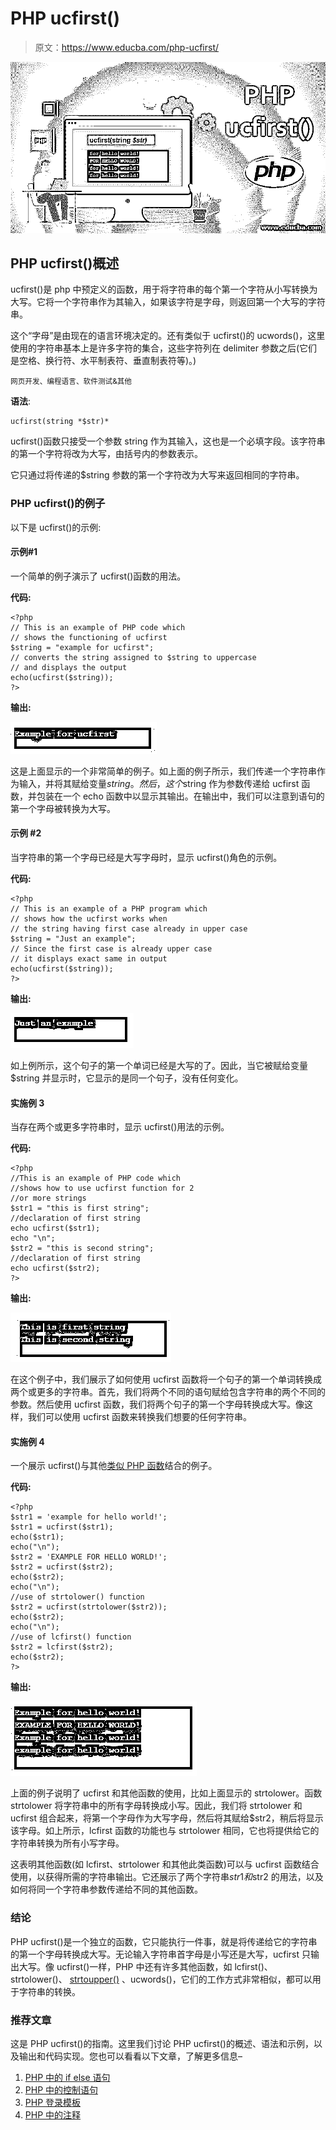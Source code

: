 # PHP ucfirst()

> 原文：<https://www.educba.com/php-ucfirst/>

![PHP ucfirst()](img/8e2401d12ec2b1ffa95a886410acbeeb.png)



## PHP ucfirst()概述

ucfirst()是 php 中预定义的函数，用于将字符串的每个第一个字符从小写转换为大写。它将一个字符串作为其输入，如果该字符是字母，则返回第一个大写的字符串。

这个“字母”是由现在的语言环境决定的。还有类似于 ucfirst()的 ucwords()，这里使用的字符串基本上是许多字符的集合，这些字符列在 delimiter 参数之后(它们是空格、换行符、水平制表符、垂直制表符等)。)

<small>网页开发、编程语言、软件测试&其他</small>

**语法**:

```
ucfirst(string *$str)*
```

ucfirst()函数只接受一个参数 string 作为其输入，这也是一个必填字段。该字符串的第一个字符将改为大写，由括号内的参数表示。

它只通过将传递的$string 参数的第一个字符改为大写来返回相同的字符串。

### PHP ucfirst()的例子

以下是 ucfirst()的示例:

#### 示例#1

一个简单的例子演示了 ucfirst()函数的用法。

**代码:**

```
<?php
// This is an example of PHP code which
// shows the functioning of ucfirst
$string = "example for ucfirst";
// converts the string assigned to $string to uppercase
// and displays the output
echo(ucfirst($string));
?>
```

**输出:**

![PHP ucfirst ()1](img/70579f68cbddf330a3611d4efd4f8518.png)



这是上面显示的一个非常简单的例子。如上面的例子所示，我们传递一个字符串作为输入，并将其赋给变量$string。然后，这个$string 作为参数传递给 ucfirst 函数，并包装在一个 echo 函数中以显示其输出。在输出中，我们可以注意到语句的第一个字母被转换为大写。

#### 示例 **#2**

当字符串的第一个字母已经是大写字母时，显示 ucfirst()角色的示例。

**代码:**

```
<?php
// This is an example of a PHP program which
// shows how the ucfirst works when
// the string having first case already in upper case
$string = "Just an example";
// Since the first case is already upper case
// it displays exact same in output
echo(ucfirst($string));
?>
```

**输出:**

![PHP ucfirst ()2](img/d65022e04ef74d397631f2e2733586f8.png)



如上例所示，这个句子的第一个单词已经是大写的了。因此，当它被赋给变量$string 并显示时，它显示的是同一个句子，没有任何变化。

#### 实施例 3

当存在两个或更多字符串时，显示 ucfirst()用法的示例。

**代码:**

```
<?php
//This is an example of PHP code which
//shows how to use ucfirst function for 2
//or more strings
$str1 = "this is first string";
//declaration of first string
echo ucfirst($str1);
echo "\n";
$str2 = "this is second string";
//declaration of first string
echo ucfirst($str2);
?>
```

**输出:**

![First & Second String](img/7a62178b26f5982ee5511195fdb099da.png)



在这个例子中，我们展示了如何使用 ucfirst 函数将一个句子的第一个单词转换成两个或更多的字符串。首先，我们将两个不同的语句赋给包含字符串的两个不同的参数。然后使用 ucfirst 函数，我们将两个句子的第一个字母转换成大写。像这样，我们可以使用 ucfirst 函数来转换我们想要的任何字符串。

#### 实施例 4

一个展示 ucfirst()与其他[类似 PHP 函数](https://www.educba.com/functions-in-php/)结合的例子。

**代码:**

```
<?php
$str1 = 'example for hello world!';
$str1 = ucfirst($str1);
echo($str1);
echo("\n");
$str2 = 'EXAMPLE FOR HELLO WORLD!';
$str2 = ucfirst($str2);
echo($str2);
echo("\n");
//use of strtolower() function
$str2 = ucfirst(strtolower($str2));
echo($str2);
echo("\n");
//use of lcfirst() function
$str2 = lcfirst($str2);
echo($str2);
?>
```

**输出:**

![Hello world](img/9229ad3ffd24e807c523d0d045df91ae.png)



上面的例子说明了 ucfirst 和其他函数的使用，比如上面显示的 strtolower。函数 strtolower 将字符串中的所有字母转换成小写。因此，我们将 strtolower 和 ucfirst 组合起来，将第一个字母作为大写字母，然后将其赋给$str2，稍后将显示该字母。如上所示，lcfirst 函数的功能也与 strtolower 相同，它也将提供给它的字符串转换为所有小写字母。

这表明其他函数(如 lcfirst、strtolower 和其他此类函数)可以与 ucfirst 函数结合使用，以获得所需的字符串输出。它还展示了两个字符串$str1 和$str2 的用法，以及如何将同一个字符串参数传递给不同的其他函数。

### 结论

PHP ucfirst()是一个独立的函数，它只能执行一件事，就是将传递给它的字符串的第一个字母转换成大写。无论输入字符串首字母是小写还是大写，ucfirst 只输出大写。像 ucfirst()一样，PHP 中还有许多其他函数，如 lcfirst()、strtolower()、 [strtoupper()](https://www.educba.com/php-strtoupper/) 、ucwords()，它们的工作方式非常相似，都可以用于字符串的转换。

### 推荐文章

这是 PHP ucfirst()的指南。这里我们讨论 PHP ucfirst()的概述、语法和示例，以及输出和代码实现。您也可以看看以下文章，了解更多信息–

1.  [PHP 中的 if else 语句](https://www.educba.com/if-else-statement-in-php/)
2.  [PHP 中的控制语句](https://www.educba.com/control-statement-in-php/)
3.  [PHP 登录模板](https://www.educba.com/php-login-template/)
4.  [PHP 中的注释](https://www.educba.com/comments-in-php/)





